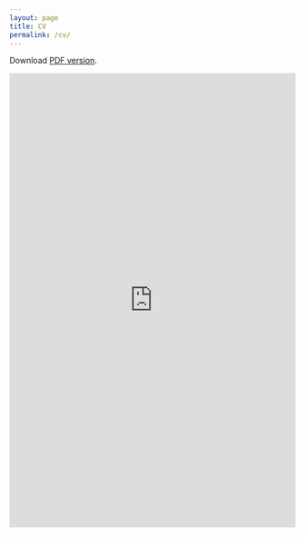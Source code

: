```yaml
---
layout: page
title: CV
permalink: /cv/
---
```


Download [PDF version](/pdf/cv.pdf).

<!-- {% include embedpdf.html source="https://docs.google.com/document/d/e/2PACX-1vTx1Hl4P5V5ArzGVViRcwbDBJfPFImYT8bseyPgGvhvbf0hto98C9quXXYNQxPEsz0anzjkkHXzdrjw/pub" width=100 height=800 %} -->

<iframe src="https://docs.google.com/document/d/e/2PACX-1vTx1Hl4P5V5ArzGVViRcwbDBJfPFImYT8bseyPgGvhvbf0hto98C9quXXYNQxPEsz0anzjkkHXzdrjw/pub?embedded=true" style="width:100%; height:800px; border:0; display:block; margin:0 auto;" scrolling="yes"></iframe>